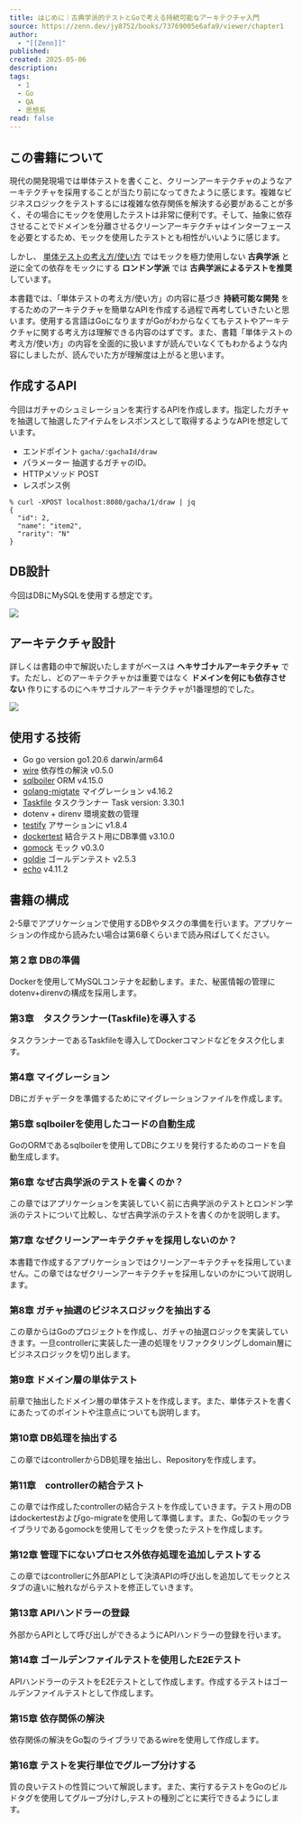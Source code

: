 ```yaml
---
title: はじめに｜古典学派的テストとGoで考える持続可能なアーキテクチャ入門
source: https://zenn.dev/jy8752/books/73769005e6afa9/viewer/chapter1
author:
  - "[[Zenn]]"
published: 
created: 2025-05-06
description: 
tags:
  - 1
  - Go
  - QA
  - 思想系
read: false
---
```

## この書籍について

現代の開発現場では単体テストを書くこと、クリーンアーキテクチャのようなアーキテクチャを採用することが当たり前になってきたように感じます。複雑なビジネスロジックをテストするには複雑な依存関係を解決する必要があることが多く、その場合にモックを使用したテストは非常に便利です。そして、抽象に依存させることでドメインを分離させるクリーンアーキテクチャはインターフェースを必要とするため、モックを使用したテストとも相性がいいように感じます。

しかし、 [単体テストの考え方/使い方](https://www.amazon.co.jp/%E5%8D%98%E4%BD%93%E3%83%86%E3%82%B9%E3%83%88%E3%81%AE%E8%80%83%E3%81%88%E6%96%B9-%E4%BD%BF%E3%81%84%E6%96%B9-Vladimir-Khorikov/dp/4839981728) ではモックを極力使用しない **古典学派** と逆に全ての依存をモックにする **ロンドン学派** では **古典学派によるテストを推奨** しています。

本書籍では、「単体テストの考え方/使い方」の内容に基づき **持続可能な開発** をするためのアーキテクチャを簡単なAPIを作成する過程で再考していきたいと思います。使用する言語はGoになりますがGoがわからなくてもテストやアーキテクチャに関する考え方は理解できる内容のはずです。また、書籍「単体テストの考え方/使い方」の内容を全面的に扱いますが読んでいなくてもわかるような内容にしましたが、読んでいた方が理解度は上がると思います。

## 作成するAPI

今回はガチャのシュミレーションを実行するAPIを作成します。指定したガチャを抽選して抽選したアイテムをレスポンスとして取得するようなAPIを想定しています。

- エンドポイント `gacha/:gachaId/draw`
- パラメーター 抽選するガチャのID。
- HTTPメソッド POST
- レスポンス例

```
% curl -XPOST localhost:8080/gacha/1/draw | jq
{
  "id": 2,
  "name": "item2",
  "rarity": "N"
}
```

## DB設計

今回はDBにMySQLを使用する想定です。

![](https://storage.googleapis.com/zenn-user-upload/c32a127851de-20231104.png)

## アーキテクチャ設計

詳しくは書籍の中で解説いたしますがベースは **ヘキサゴナルアーキテクチャ** です。ただし、どのアーキテクチャかは重要ではなく **ドメインを何にも依存させない** 作りにするのにヘキサゴナルアーキテクチャが1番理想的でした。

![](https://storage.googleapis.com/zenn-user-upload/adb72f6088b3-20231104.png)

## 使用する技術

- Go go version go1.20.6 darwin/arm64
- [wire](https://github.com/google/wire) 依存性の解決 v0.5.0
- [sqlboiler](https://github.com/volatiletech/sqlboiler) ORM v4.15.0
- [golang-migtate](https://github.com/golang-migrate/migrate) マイグレーション v4.16.2
- [Taskfile](https://taskfile.dev/ja-JP/) タスクランナー Task version: 3.30.1
- dotenv + direnv 環境変数の管理
- [testify](https://github.com/stretchr/testify) アサーションに v1.8.4
- [dockertest](https://github.com/ory/dockertest) 結合テスト用にDB準備 v3.10.0
- [gomock](https://github.com/uber-go/mock) モック v0.3.0
- [goldie](https://github.com/sebdah/goldie) ゴールデンテスト v2.5.3
- [echo](https://github.com/labstack/echo) v4.11.2

## 書籍の構成

2-5章でアプリケーションで使用するDBやタスクの準備を行います。アプリケーションの作成から読みたい場合は第6章くらいまで読み飛ばしてください。

### 第２章 DBの準備

Dockerを使用してMySQLコンテナを起動します。また、秘匿情報の管理にdotenv+direnvの構成を採用します。

### 第3章　タスクランナー(Taskfile)を導入する

タスクランナーであるTaskfileを導入してDockerコマンドなどをタスク化します。

### 第4章 マイグレーション

DBにガチャデータを準備するためにマイグレーションファイルを作成します。

### 第5章 sqlboilerを使用したコードの自動生成

GoのORMであるsqlboilerを使用してDBにクエリを発行するためのコードを自動生成します。

### 第6章 なぜ古典学派のテストを書くのか？

この章ではアプリケーションを実装していく前に古典学派のテストとロンドン学派のテストについて比較し、なぜ古典学派のテストを書くのかを説明します。

### 第7章 なぜクリーンアーキテクチャを採用しないのか？

本書籍で作成するアプリケーションではクリーンアーキテクチャを採用していません。この章ではなぜクリーンアーキテクチャを採用しないのかについて説明します。

### 第8章 ガチャ抽選のビジネスロジックを抽出する

この章からはGoのプロジェクトを作成し、ガチャの抽選ロジックを実装していきます。一旦controllerに実装した一連の処理をリファクタリングしdomain層にビジネスロジックを切り出します。

### 第9章 ドメイン層の単体テスト

前章で抽出したドメイン層の単体テストを作成します。また、単体テストを書くにあたってのポイントや注意点についても説明します。

### 第10章 DB処理を抽出する

この章ではcontrollerからDB処理を抽出し、Repositoryを作成します。

### 第11章　controllerの結合テスト

この章では作成したcontrollerの結合テストを作成していきます。テスト用のDBはdockertestおよびgo-migrateを使用して準備します。また、Go製のモックライブラリであるgomockを使用してモックを使ったテストを作成します。

### 第12章 管理下にないプロセス外依存処理を追加しテストする

この章ではcontrollerに外部APIとして決済APIの呼び出しを追加してモックとスタブの違いに触れながらテストを修正していきます。

### 第13章 APIハンドラーの登録

外部からAPIとして呼び出しができるようにAPIハンドラーの登録を行います。

### 第14章 ゴールデンファイルテストを使用したE2Eテスト

APIハンドラーのテストをE2Eテストとして作成します。作成するテストはゴールデンファイルテストとして作成します。

### 第15章 依存関係の解決

依存関係の解決をGo製のライブラリであるwireを使用して作成します。

### 第16章 テストを実行単位でグループ分けする

質の良いテストの性質について解説します。また、実行するテストをGoのビルドタグを使用してグループ分けし,テストの種別ごとに実行できるようにします。